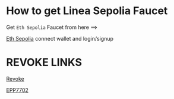 # How to get Linea Sepolia Faucet

Get `Eth Sepolia` Faucet from here ==>

[Eth Sepolia](https://docs.metamask.io/developer-tools/faucet/) connect wallet and login/signup

# REVOKE LINKS
[Revoke](https://revoke.cash)

[EPP7702](https://eip7702.app)
